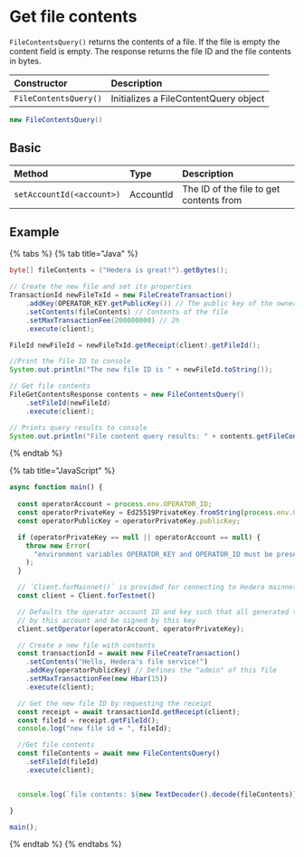 # Get file contents

`FileContentsQuery()` returns the contents of a file. If the file is empty the content field is empty. The response returns the file ID and the file contents in bytes.

| Constructor | Description |
| :--- | :--- |
| `FileContentsQuery()` | Initializes a FileContentQuery object |

```java
new FileContentsQuery()
```

## Basic

| Method | Type | Description |
| :--- | :--- | :--- |
| `setAccountId(<account>)` | AccountId | The ID of the file to get contents from |

## Example

{% tabs %}
{% tab title="Java" %}
```java
byte[] fileContents = ("Hedera is great!").getBytes();

// Create the new file and set its properties
TransactionId newFileTxId = new FileCreateTransaction()
    .addKey(OPERATOR_KEY.getPublicKey()) // The public key of the owner of the file
    .setContents(fileContents) // Contents of the file
    .setMaxTransactionFee(200000000) // 2h
    .execute(client);

FileId newFileId = newFileTxId.getReceipt(client).getFileId();

//Print the file ID to console
System.out.println("The new file ID is " + newFileId.toString());

// Get file contents
FileGetContentsResponse contents = new FileContentsQuery()
    .setFileId(newFileId)
    .execute(client);

// Prints query results to console
System.out.println("File content query results: " + contents.getFileContents().getContents().toStringUtf8());
```
{% endtab %}

{% tab title="JavaScript" %}
```javascript
async function main() {
  
  const operatorAccount = process.env.OPERATOR_ID;
  const operatorPrivateKey = Ed25519PrivateKey.fromString(process.env.OPERATOR_KEY);
  const operatorPublicKey = operatorPrivateKey.publicKey;

  if (operatorPrivateKey == null || operatorAccount == null) {
    throw new Error(
      "environment variables OPERATOR_KEY and OPERATOR_ID must be present"
    );
  }

  // `Client.forMainnet()` is provided for connecting to Hedera mainnet
  const client = Client.forTestnet()

  // Defaults the operator account ID and key such that all generated transactions will be paid for
  // by this account and be signed by this key  
  client.setOperator(operatorAccount, operatorPrivateKey);

  // Create a new file with contents
  const transactionId = await new FileCreateTransaction()
    .setContents("Hello, Hedera's file service!")
    .addKey(operatorPublicKey) // Defines the "admin" of this file
    .setMaxTransactionFee(new Hbar(15))
    .execute(client);

  // Get the new file ID by requesting the receipt
  const receipt = await transactionId.getReceipt(client); 
  const fileId = receipt.getFileId(); 
  console.log("new file id = ", fileId);

  //Get file contents
  const fileContents = await new FileContentsQuery()
    .setFileId(fileId)
    .execute(client);


  console.log(`file contents: ${new TextDecoder().decode(fileContents)}`)

}

main();

```
{% endtab %}
{% endtabs %}

